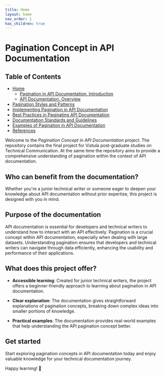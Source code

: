 ```yaml
---
title: Home
layout: home
nav_order: 1
has_children: true
---
```


# Pagination Concept in API Documentation

## Table of Contents

- [Home](index.md)
  - [Pagination in API Documentation. Introduction](Pagination_in_API_Documentation_Introduction)
  - [API Documentation. Overview](API_Documentation_Overview.)
- [Pagination Styles and Patterns](Pagination_Styles_and_Patterns)
- [Implementing Pagination in API Documentation](Implementing_Pagination_in_API_Documentation)
- [Best Practices in Paginating API Documentation](Best_Practices_in_Paginating_API_Documentation)
- [Documentation Standards and Guidelines](Documentation_Standards_and_Guidelines)
- [Examples of Pagination in API Documentation](Examples_of_Pagination_in_API_Documentation)
- [References](References)


Welcome to the <em>Pagination Concept in API Documentation</em> project. The repository contains the final project for Vistula post-graduate studies on Technical Communication. At the same time the repository aims to provide a comprehensive understanding of pagination within the context of API documentation. 

## Who can benefit from the documentation?

Whether you're a junior technical writer or someone eager to deepen your knowledge about API documentation without prior expertise, this project is designed with you in mind.

## Purpose of the documentation

API documentation is essential for developers and technical writers to understand how to interact with an API effectively. Pagination is a crucial concept within API documentation, especially when dealing with large datasets. Understanding pagination ensures that developers and technical writers can navigate through data efficiently, enhancing the usability and performance of their applications.

## What does this project offer?

- **Accessible learning**: Created for junior technical writers, the project offers a beginner-friendly approach to learning about pagination in API documentation.

- **Clear explanation**: The documentation gives straightforward explanations of pagination concepts, breaking down complex ideas into smaller portions of knowledge.
  
- **Practical examples**: The documentation provides real-world examples that help understanding the API pagination concept better. 

## Get started

Start exploring pagination concepts in API documentation today and enjoy valuable knowledge for your technical documentation journey.

Happy learning! 🚀
